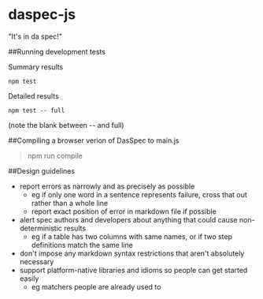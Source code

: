 # daspec-js

"It's in da spec!"


##Running development tests

Summary results

    npm test

Detailed results

    npm test -- full

(note the blank between -- and full)


##Compiling a browser verion of DasSpec to main.js

> npm run compile


##Design guidelines

* report errors as narrowly and as precisely as possible
  - eg if only one word in a sentence represents failure, cross that out rather than a whole line
  - report exact position of error in markdown file if possible
* alert spec authors and developers about anything that could cause non-deterministic results
  - eg if a table has two columns with same names, or if two step definitions match the same line
* don't impose any markdown syntax restrictions that aren't absolutely necessary
* support platform-native libraries and idioms so people can get started easily
  - eg matchers people are already used to
